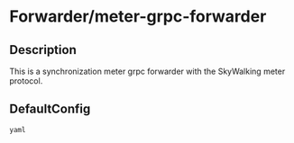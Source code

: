 # Forwarder/meter-grpc-forwarder
## Description
This is a synchronization meter grpc forwarder with the SkyWalking meter protocol.
## DefaultConfig
```yaml```
